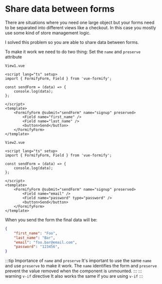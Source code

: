 # Share data between forms
There are situations where you need one large object but your forms need to be separated into different views like a checkout. In this case you mostly use some kind of store management logic.

I solved this problem so you are able to share data between forms.

To make it work we need to do two thing: Set the `name` and `preserve` attribute 

`View1.vue`
```vue
<script lang="ts" setup>
import { FormifyForm, Field } from 'vue-formify';

const sendForm = (data) => {
	console.log(data);
};

</script>
<template>
	<FormifyForm @submit="sendForm" name="signup" preserved>
		<Field name="first_name" />
		<Field name="last_name" />
		<button>Send</button>
	</FormifyForm>
</template>
```
`View2.vue`
```vue
<script lang="ts" setup>
import { FormifyForm, Field } from 'vue-formify';

const sendForm = (data) => {
	console.log(data);
};

</script>
<template>
	<FormifyForm @submit="sendForm" name="signup" preserved>
		<Field name="email" />
		<Field name="password" type="password" />
		<button>Send</button>
	</FormifyForm>
</template>
```
When you send the form the final data will be:
```json
{
    "first_name": "Foo",
    "last_name": "Bar",
    "email": "foo.bar@email.com",
    "password": "123456",
}
```
:::tip Importance of `name` and `preserve`
It's important to use the same `name` and use `preserve` to make it work. The `name` identifies the form and `preserve` prevent the value removed when the component is unmounted.
:::
::: warning `v-if` directive
It also works the same if you are using `v-if`
:::
